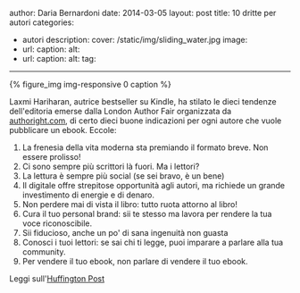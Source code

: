 author: Daria Bernardoni
date: 2014-03-05
layout: post
title: 10 dritte per autori 
categories:
- autori
description:
cover: /static/img/sliding_water.jpg
image: 
- url:
  caption:
  alt:
- url:
  caption:
  alt:
tag:
---
{% figure_img img-responsive 0 caption %}

Laxmi Hariharan, autrice bestseller su Kindle, ha stilato le dieci tendenze dell'editoria emerse dalla London Author Fair organizzata da [authoright.com](authoright.com), di certo dieci buone indicazioni per ogni autore che vuole pubblicare un ebook. Eccole: 

1. La frenesia della vita moderna sta premiando il formato breve. Non essere prolisso!
2. Ci sono sempre più scrittori là fuori. Ma i lettori?
3. La lettura è sempre più social (se sei bravo, è un bene)
4. Il digitale offre strepitose opportunità agli autori, ma richiede un grande investimento di energie e di denaro.
5. Non perdere mai di vista il libro: tutto ruota attorno al libro!
6. Cura il tuo personal brand: sii te stesso ma lavora per rendere la tua voce riconoscibile.
7. Sii fiducioso, anche un po' di sana ingenuità non guasta
8. Conosci i tuoi lettori: se sai chi ti legge, puoi imparare a parlare alla tua community.
9. Per vendere il tuo ebook, non parlare di vendere il tuo ebook. 

Leggi sull'[Huffington Post](http://www.huffingtonpost.co.uk/londonbombay-return/ten-publishing-trends-an-indie-authors-take_b_4884676.html)


